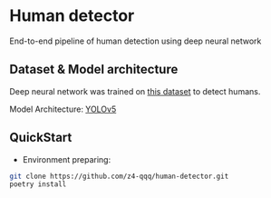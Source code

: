 # Human detector
End-to-end pipeline of human detection using deep neural network

## Dataset & Model architecture
Deep neural network was trained on [this dataset](https://www.kaggle.com/datasets/fareselmenshawii/human-dataset) to detect humans.

Model Architecture: [YOLOv5](https://github.com/ultralytics/yolov5)

## QuickStart

* Environment preparing:

```bash
git clone https://github.com/z4-qqq/human-detector.git
poetry install
```

